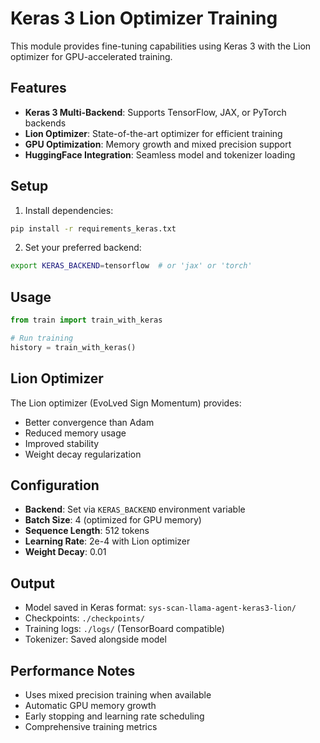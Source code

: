 # Keras 3 Lion Optimizer Training

This module provides fine-tuning capabilities using Keras 3 with the Lion optimizer for GPU-accelerated training.

## Features

- **Keras 3 Multi-Backend**: Supports TensorFlow, JAX, or PyTorch backends
- **Lion Optimizer**: State-of-the-art optimizer for efficient training
- **GPU Optimization**: Memory growth and mixed precision support
- **HuggingFace Integration**: Seamless model and tokenizer loading

## Setup

1. Install dependencies:
```bash
pip install -r requirements_keras.txt
```

2. Set your preferred backend:
```bash
export KERAS_BACKEND=tensorflow  # or 'jax' or 'torch'
```

## Usage

```python
from train import train_with_keras

# Run training
history = train_with_keras()
```

## Lion Optimizer

The Lion optimizer (EvoLved Sign Momentum) provides:
- Better convergence than Adam
- Reduced memory usage
- Improved stability
- Weight decay regularization

## Configuration

- **Backend**: Set via `KERAS_BACKEND` environment variable
- **Batch Size**: 4 (optimized for GPU memory)
- **Sequence Length**: 512 tokens
- **Learning Rate**: 2e-4 with Lion optimizer
- **Weight Decay**: 0.01

## Output

- Model saved in Keras format: `sys-scan-llama-agent-keras3-lion/`
- Checkpoints: `./checkpoints/`
- Training logs: `./logs/` (TensorBoard compatible)
- Tokenizer: Saved alongside model

## Performance Notes

- Uses mixed precision training when available
- Automatic GPU memory growth
- Early stopping and learning rate scheduling
- Comprehensive training metrics
